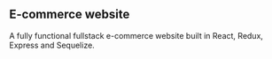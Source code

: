 ## E-commerce website
A fully functional fullstack e-commerce website built in React, Redux, Express and Sequelize.

